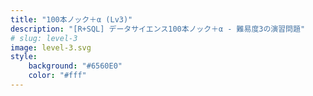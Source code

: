 ```yaml
---
title: "100本ノック＋α (Lv3)"
description: "[R+SQL] データサイエンス100本ノック＋α - 難易度3の演習問題"
# slug: level-3
image: level-3.svg
style:
    background: "#6560E0"
    color: "#fff"
---
```

